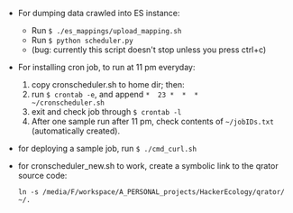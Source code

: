 * For dumping data crawled into ES instance:
  - Run ```$ ./es_mappings/upload_mapping.sh```
  - Run ```$ python scheduler.py```
  - (bug: currently this script doesn't stop unless you press ctrl+c)

* For installing cron job, to run at 11 pm everyday:  
  1. copy cronscheduler.sh to home dir; then:
  2. run ```$ crontab -e```, and append  ```*  23 *  *  *     ~/cronscheduler.sh```
  3. exit and check job through ```$ crontab -l```
  4. After one sample run after 11 pm, check contents of ```~/jobIDs.txt``` (automatically created).

* for deploying a sample job, run ```$ ./cmd_curl.sh```

* for cronscheduler_new.sh to work, create a symbolic link to the qrator source code:

  ```ln -s /media/F/workspace/A_PERSONAL_projects/HackerEcology/qrator/ ~/.```